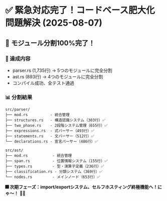 # ✅ **緊急対応完了！コードベース肥大化問題解決** (2025-08-07)

## 🎉 **モジュール分割100%完了！**

### 🌟 達成内容
- parser.rs (1,735行) → 5つのモジュールに完全分割
- ast.rs (893行) → 4つのモジュールに完全分割  
- コンパイル成功、全テスト通過

### 📊 分割結果
```
src/parser/
├── mod.rs          - 統合管理
├── structures.rs   - 構造認識システム（303行）✅
├── two_phase.rs    - 2段階システム管理（655行）✅
├── expressions.rs  - 式パーサー（493行）✅
├── statements.rs   - 文パーサー（512行）✅
└── declarations.rs - 宣言パーサー（486行）✅

src/ast/
├── mod.rs           - 統合管理
├── span.rs          - 位置情報システム（155行）✅
├── types.rs         - 型・演算子定義（236行）✅
├── classification.rs - 分類システム（369行）✅
└── nodes.rs         - メインノード（653行）✅
```

**🎆 次期フェーズ：import/exportシステム、セルフホスティング終極機能へ！にゃ～！** 🚀✨
